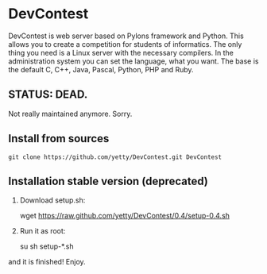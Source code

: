 # DevContest #

DevContest is web server based on Pylons framework and Python. This allows you to create a competition for students of informatics. The only thing you need is a Linux server with the necessary compilers. In the administration system you can set the language, what you want. The base is the default C, C++, Java, Pascal, Python, PHP and Ruby.


## STATUS: DEAD. ##

Not really maintained anymore. Sorry.


## Install from sources ##

    git clone https://github.com/yetty/DevContest.git DevContest


## Installation stable version (deprecated) ##

1. Download setup.sh:

	wget https://raw.github.com/yetty/DevContest/0.4/setup-0.4.sh

2. Run it as root:

	su
	sh setup-*.sh

and it is finished! Enjoy.

